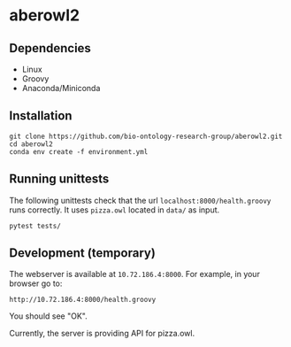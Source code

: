 # aberowl2

## Dependencies

  - Linux
  - Groovy
  - Anaconda/Miniconda
  
## Installation

```
git clone https://github.com/bio-ontology-research-group/aberowl2.git
cd aberowl2 
conda env create -f environment.yml
```


## Running unittests

The following unittests check that the url `localhost:8000/health.groovy` runs correctly. It uses `pizza.owl` located in `data/` as input.

```
pytest tests/
```

## Development (temporary)

The webserver is available at `10.72.186.4:8000`. For example, in your browser go to:

```
http://10.72.186.4:8000/health.groovy
```
You should see "OK".

Currently, the server is providing API for pizza.owl.
